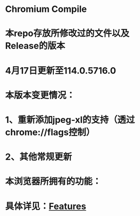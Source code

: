 # Chromium Compile

# 本repo存放所修改过的文件以及Release的版本

# 4月17日更新至114.0.5716.0

# 本版本变更情况：

# 1、重新添加jpeg-xl的支持（透过chrome://flags控制）
# 2、其他常规更新

# 本浏览器所拥有的功能：

# 具体详见：[Features](https://gitlab.com/Cheung_yfqh/chromium-compile/-/blob/master/Features.md)

